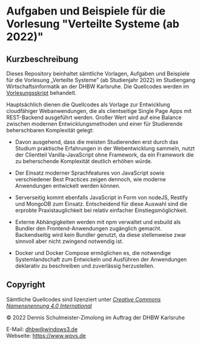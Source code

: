 Aufgaben und Beispiele für die Vorlesung "Verteilte Systeme (ab 2022)"
======================================================================

Kurzbeschreibung
----------------

Dieses Repository beinhaltet sämtliche Vorlagen, Aufgaben und Beispiele für
die Vorlesung „Verteilte Systeme” (ab Studienjahr 2022) im Studiengang
Wirtschaftsinformatik an der DHBW Karlsruhe. Die Quellcodes werden im
[Vorlesungsskript](https://www.wpvs.de/repo/vertsys-2022/skript/) behandelt.

Hauptsächlich dienen die Quellcodes als Vorlage zur Entwicklung cloudfähiger
Webanwendungen, die als clientseitige Single Page Apps mit REST-Backend
ausgeführt werden. Großer Wert wird auf eine Balance zwischen modernen
Entwicklungsmethoden und einer für Studierende beherschbaren Komplexität
gelegt:

 * Davon ausgehend, dass die meisten Studierenden erst durch das Studium
   praktische Erfahrungen in der Webentwicklung sammeln, nutzt der Clientteil
   Vanilla-JavaScript ohne Framework, da ein Framework die zu beherschende
   Komplexität deutlich erhöhen würde.

 * Der Einsatz moderner Sprachfeatures von JavaScript sowie verschiedener
   Best Practices zeigen dennoch, wie moderne Anwendungen entwickelt werden
   können.

 * Serverseitig kommt ebenfalls JavaScript in Form von nodeJS, Restify und
   MongoDB zum Einsatz. Entscheidend für diese Auswahl sind die erprobte
   Praxistauglichkeit bei relativ einfacher Einstiegsmöglichkeit.

 * Externe Abhängigkeiten werden mit npm verwaltet und esbuild als Bundler
   den Frontend-Anwendungen zugänglich gemacht. Backendseitig wird kein
   Bundler genutzt, da diese stellenweise zwar sinnvoll aber nicht zwingend
   notwendig ist.

 * Docker und Docker Compose ermöglichen es, die notwendige Systemlandschaft
   zum Entwickeln und Ausführen der Anwendungen deklarativ zu beschreiben und
   zuverlässig herzustellen.

Copyright
---------

Sämtliche Quellcodes sind lizenziert unter
[_Creative Commons Namensnennung 4.0 International_](http://creativecommons.org/licenses/by/4.0/)

© 2022 Dennis Schulmeister-Zimolong im Auftrag der DHBW Karlsruhe <br/>

E-Mail: [dhbw@windows3.de](mailto:dhbw@windows3.de) <br/>
Webseite: https://www.wpvs.de
